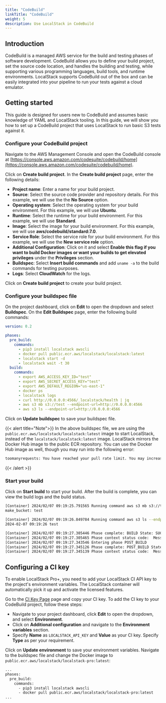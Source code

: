```yaml
---
title: "CodeBuild"
linkTitle: "CodeBuild"
weight: 5
description: Use LocalStack in CodeBuild
---
```


## Introduction

CodeBuild is a managed AWS service for the build and testing phases of software development. CodeBuild allows you to define your build project, set the source code location, and handles the building and testing, while supporting various programming languages, build tools, and runtime environments. LocalStack supports CodeBuild out of the box and can be easily integrated into your pipeline to run your tests against a cloud emulator.

## Getting started

This guide is designed for users new to CodeBuild and assumes basic knowledge of YAML and LocalStack tooling. In this guide, we will show you how to set up a CodeBuild project that uses LocalStack to run basic S3 tests against it.

### Configure your CodeBuild project

Navigate to the AWS Management Console and open the CodeBuild console at [https://console.aws.amazon.com/codesuite/codebuild/home](https://console.aws.amazon.com/codesuite/codebuild/home).

Click on **Create build project**. In the **Create build project** page, enter the following details:

- **Project name**: Enter a name for your build project.
- **Source**: Select the source code provider and repository details. For this example, we will use the the **No Source** option.
- **Operating system**: Select the operating system for your build environment. For this example, we will use **Ubuntu**.
- **Runtime**: Select the runtime for your build environment. For this example, we will use **Standard**.
- **Image**: Select the image for your build environment. For this example, we will use **aws/codebuild/standard:7.0**.
- **Service Role**: Select the service role for your build environment. For this example, we will use the **New service role** option.
- **Additional Configuration**: Click on it and select **Enable this flag if you want to build Docker images or want your builds to get elevated privileges** under the **Privileges** section.
- **Buildspec**: Select **Insert build commands** and add `uname -a` to the build commands for testing purposes.
- **Logs**: Select **CloudWatch** for the logs.

Click on **Create build project** to create your build project.

### Configure your buildspec file

On the project dashboard, click on **Edit** to open the dropdown and select **Buildspec**. On the **Edit Buildspec** page, enter the following build commands:

```yml
version: 0.2

phases:
  pre_build:
    commands:
      - pip3 install localstack awscli
      - docker pull public.ecr.aws/localstack/localstack:latest	
      - localstack start -d
      - localstack wait -t 30
  build:
    commands:
      - export AWS_ACCESS_KEY_ID="test"
      - export AWS_SECRET_ACCESS_KEY="test"
      - export AWS_DEFAULT_REGION="us-east-1"
      - docker ps
      - localstack logs
      - curl http://0.0.0.0:4566/_localstack/health | jq
      - aws s3 mb s3://test --endpoint-url=http://0.0.0.0:4566
      - aws s3 ls --endpoint-url=http://0.0.0.0:4566
```

Click on **Update buildspec** to save your buildspec file.

{{< alert title="Note">}}
In the above buildspec file, we are using the `public.ecr.aws/localstack/localstack:latest` image to start LocalStack, instead of the `localstack/localstack:latest` image. LocalStack mirrors the Docker Hub image to the public ECR repository. You can use the Docker Hub image as well, though you may run into the following error:
```bash
toomanyrequests: You have reached your pull rate limit. You may increase the limit by authenticating and upgrading: https://www.docker.com/increase-rate-limit
```
{{< /alert >}}

### Start your build

Click on **Start build** to start your build. After the build is complete, you can view the build logs and the build status.

```bash
[Container] 2024/02/07 09:19:25.791565 Running command aws s3 mb s3://test --endpoint-url=http://0.0.0.0:4566
make_bucket: test

[Container] 2024/02/07 09:19:26.849784 Running command aws s3 ls --endpoint-url=http://0.0.0.0:4566
2024-02-07 09:19:26 test

[Container] 2024/02/07 09:19:27.305446 Phase complete: BUILD State: SUCCEEDED
[Container] 2024/02/07 09:19:27.305465 Phase context status code:  Message: 
[Container] 2024/02/07 09:19:27.343546 Entering phase POST_BUILD
[Container] 2024/02/07 09:19:27.345126 Phase complete: POST_BUILD State: SUCCEEDED
[Container] 2024/02/07 09:19:27.345139 Phase context status code:  Message: 
```

## Configuring a CI key

To enable LocalStack Pro+, you need to add your LocalStack CI API key to the project's environment variables. The LocalStack container will automatically pick it up and activate the licensed features.

Go to the [CI Key Page](https://app.localstack.cloud/workspace/ci-keys) page and copy your CI key. To add the CI key to your CodeBuild project, follow these steps:

- Navigate to your project dashboard, click **Edit** to open the dropdown, and select **Environment**.
- Click on **Additional configuration** and navigate to the **Environment variables** section.
- Specify **Name** as `LOCALSTACK_API_KEY` and **Value** as your CI key. Specify **Type** as per your requirement.

Click on **Update environment** to save your environment variables. Navigate to the buildspec file and change the Docker image to `public.ecr.aws/localstack/localstack-pro:latest`:

```bash
...
phases:
  pre_build:
    commands:
      - pip3 install localstack awscli
      - docker pull public.ecr.aws/localstack/localstack-pro:latest	
...
```

